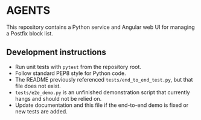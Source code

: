 # AGENTS

This repository contains a Python service and Angular web UI for managing a Postfix block list.

## Development instructions

- Run unit tests with `pytest` from the repository root.
- Follow standard PEP8 style for Python code.
- The README previously referenced `tests/end_to_end_test.py`, but that file does not exist.
- `tests/e2e_demo.py` is an unfinished demonstration script that currently hangs and should not be relied on.
- Update documentation and this file if the end-to-end demo is fixed or new tests are added.
